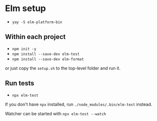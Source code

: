 # Elm setup

- `yay -S elm-platform-bin`

## Within each project

- `npm init -y`
- `npm install --save-dev elm-test`
- `npm install --save-dev elm-format`

or just copy the `setup.sh` to the top-level folder and run it.

## Run tests

- `npx elm-test`

If you don't have `npx` installed, run `./node_modules/.bin/elm-test` instead.

Watcher can be started with `npx elm-test --watch`

